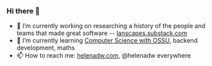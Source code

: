 ### Hi there 👋
- 🔭 I’m currently working on researching a history of the people and teams that made great software -- [lanscapes.substack.com](lanscapes.substack.com)
- 🌱 I’m currently learning [Computer Science with OSSU](https://github.com/ossu/computer-science), backend development, maths
- 📫 How to reach me: [helenadw.com](helenadw.com), @helenadw everywhere


<!--
**hcdw/hcdw** is a ✨ _special_ ✨ repository because its `README.md` (this file) appears on your GitHub profile.

Here are some ideas to get you started:

- 🔭 I’m currently working on ...
- 🌱 I’m currently learning ...
- 👯 I’m looking to collaborate on ...
- 🤔 I’m looking for help with ...
- 💬 Ask me about ...
- 📫 How to reach me: ...
- 😄 Pronouns: ...
- ⚡ Fun fact: ...
-->
